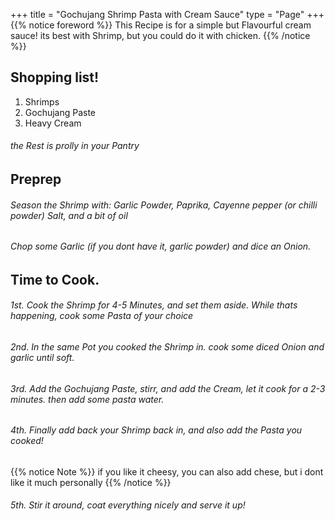 +++
title = "Gochujang Shrimp Pasta with Cream Sauce"
type = "Page"
+++
{{% notice foreword %}}
This Recipe is for a simple but Flavourful cream sauce! its best with Shrimp, but you could do it with chicken.
{{% /notice %}}

## Shopping list!

1. Shrimps
2. Gochujang Paste
3. Heavy Cream

###### the Rest is prolly in your Pantry

## Preprep

###### Season the Shrimp with: Garlic Powder, Paprika, Cayenne pepper (or chilli powder) Salt, and a bit of oil
###### Chop some Garlic (if you dont have it, garlic powder) and dice an Onion.

## Time to Cook.

###### 1st. Cook the Shrimp for 4-5 Minutes, and set them aside. While thats happening, cook some Pasta of your choice

###### 2nd. In the same Pot you cooked the Shrimp in. cook some diced Onion and garlic until soft.

###### 3rd. Add the Gochujang Paste, stirr, and add the Cream, let it cook for a 2-3 minutes. then add some pasta water.

###### 4th. Finally add back your Shrimp back in, and also add the Pasta you cooked!

{{% notice Note %}}
if you like it cheesy, you can also add chese, but i dont like it much personally
{{% /notice %}}

###### 5th. Stir it around, coat everything nicely and serve it up! 



